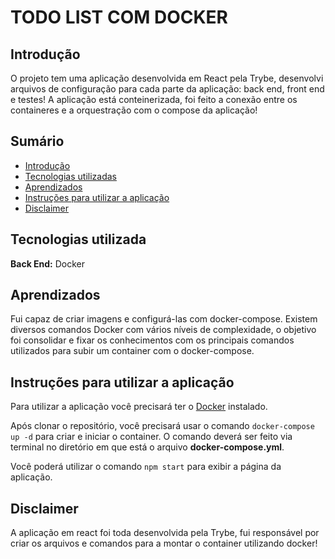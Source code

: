 # TODO LIST COM DOCKER

## Introdução

O projeto tem uma aplicação desenvolvida em React pela Trybe, desenvolvi arquivos de configuração para cada parte da aplicação: back end, front end e testes! A aplicação está conteinerizada, foi feito a conexão entre os containeres e a orquestração com o compose da aplicação!

## Sumário

- [Introdução](#introdução)
- [Tecnologias utilizadas](#tecnologias-utilizada)
- [Aprendizados](#aprendizados)
- [Instruções para utilizar a aplicação](#instruções-para-utilizar-a-aplicação)
- [Disclaimer](#disclaimer)

## Tecnologias utilizada

**Back End:** Docker 

## Aprendizados

Fui capaz de criar imagens e configurá-las com docker-compose. Existem diversos comandos Docker com vários níveis de complexidade, o objetivo foi consolidar e fixar os conhecimentos com os principais comandos utilizados para subir um container com o docker-compose.

## Instruções para utilizar a aplicação

Para utilizar a aplicação você precisará ter o [Docker](https://docs.docker.com/engine/install/ubuntu/) instalado.

Após clonar o repositório, você precisará usar o comando `docker-compose up -d` para criar e iniciar o container. O comando deverá ser feito via terminal no diretório em que está o arquivo **docker-compose.yml**.

Você poderá utilizar o comando `npm start` para exibir a página da aplicação.

## Disclaimer

A aplicação em react foi toda desenvolvida pela Trybe, fui responsável por criar os arquivos e comandos para a montar o container utilizando docker!
